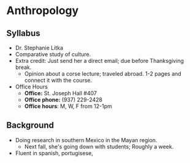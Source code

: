# Anthropology

## Syllabus

* Dr. Stephanie Litka
* Comparative study of culture.
* Extra credit: Just send her a direct email; due before Thanksgiving break.
  * Opinion about a corse lecture; traveled abroad. 1-2 pages and connect it with the course.
* Office Hours
  * **Office:** St. Joseph Hall #407
  * **Office phone:** (937) 229-2428
  * **Office hours**: M, W, F from 12-1pm

## Background

* Doing research in southern Mexico in the Mayan region.
  * Next fall, she's going down with students; Roughly a week.
* Fluent in spanish, portugisese,&#x20;
